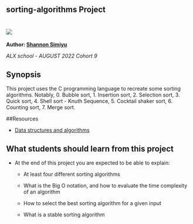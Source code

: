 ## sorting-algorithms Project



# <img src="https://initialcommit.com/img/initialcommit/sorting-algorithms.png">



**Author: [Shannon Simiyu](https://www.linkedin.com/in/shannon-simiyu-660360200/)**



*ALX school - AUGUST 2022 Cohort 9*



## Synopsis



This project uses the C programming language to recreate some sorting algorithms. Notably, 0. Bubble sort, 1. Insertion sort, 2. Selection sort, 3. Quick sort, 4. Shell sort - Knuth Sequence, 5. Cocktail shaker sort, 6. Counting sort, 7. Merge sort. 


##Resources


- [Data structures and algorithms](https://www.youtube.com/watch?v=AT14lCXuMKI&list=PLdo5W4Nhv31bbKJzrsKfMpo_grxuLl8LU&ab_channel=Jenny%27sLecturesCSIT)



## What students should learn from this project



- At the end of this project you are expected to be able to explain:

	- At least four different sorting algorithms

	- What is the Big O notation, and how to evaluate the time complexity of an algorithm

	- How to select the best sorting algorithm for a given input
	
	- What is a stable sorting algorithm
